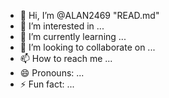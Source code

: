 - 👋 Hi, I’m @ALAN2469 "READ.md"
- 👀 I’m interested in ...
- 🌱 I’m currently learning ...
- 💞️ I’m looking to collaborate on ...
- 📫 How to reach me ...
- 😄 Pronouns: ...
- ⚡ Fun fact: ...

<!---
ALAN2469/ALAN2469 is a ✨ special ✨ repository because its `README.md` (this file) appears on your GitHub profile.
You can click the Preview link to take a look at your changes.
--->
